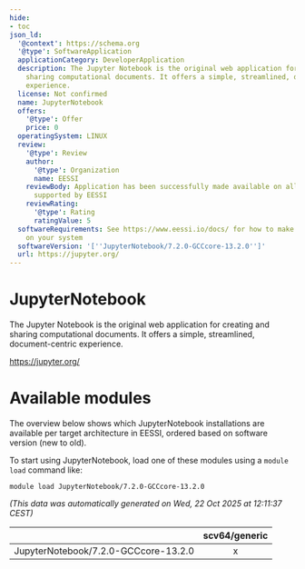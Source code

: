 ```yaml
---
hide:
- toc
json_ld:
  '@context': https://schema.org
  '@type': SoftwareApplication
  applicationCategory: DeveloperApplication
  description: The Jupyter Notebook is the original web application for creating and
    sharing computational documents. It offers a simple, streamlined, document-centric
    experience.
  license: Not confirmed
  name: JupyterNotebook
  offers:
    '@type': Offer
    price: 0
  operatingSystem: LINUX
  review:
    '@type': Review
    author:
      '@type': Organization
      name: EESSI
    reviewBody: Application has been successfully made available on all architectures
      supported by EESSI
    reviewRating:
      '@type': Rating
      ratingValue: 5
  softwareRequirements: See https://www.eessi.io/docs/ for how to make EESSI available
    on your system
  softwareVersion: '[''JupyterNotebook/7.2.0-GCCcore-13.2.0'']'
  url: https://jupyter.org/
---
```


JupyterNotebook
===============


The Jupyter Notebook is the original web application for creating and sharing computational documents. It offers a simple, streamlined, document-centric experience.

https://jupyter.org/
# Available modules


The overview below shows which JupyterNotebook installations are available per target architecture in EESSI, ordered based on software version (new to old).

To start using JupyterNotebook, load one of these modules using a `module load` command like:

```shell
module load JupyterNotebook/7.2.0-GCCcore-13.2.0
```

*(This data was automatically generated on Wed, 22 Oct 2025 at 12:11:37 CEST)*

| |scv64/generic|
| :---: | :---: |
|JupyterNotebook/7.2.0-GCCcore-13.2.0|x|
